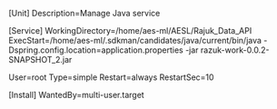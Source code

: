 [Unit]
Description=Manage Java service

[Service]
WorkingDirectory=/home/aes-ml/AESL/Rajuk_Data_API
ExecStart=/home/aes-ml/.sdkman/candidates/java/current/bin/java -Dspring.config.location=application.properties -jar razuk-work-0.0.2-SNAPSHOT_2.jar

User=root
Type=simple
Restart=always
RestartSec=10

[Install]
WantedBy=multi-user.target